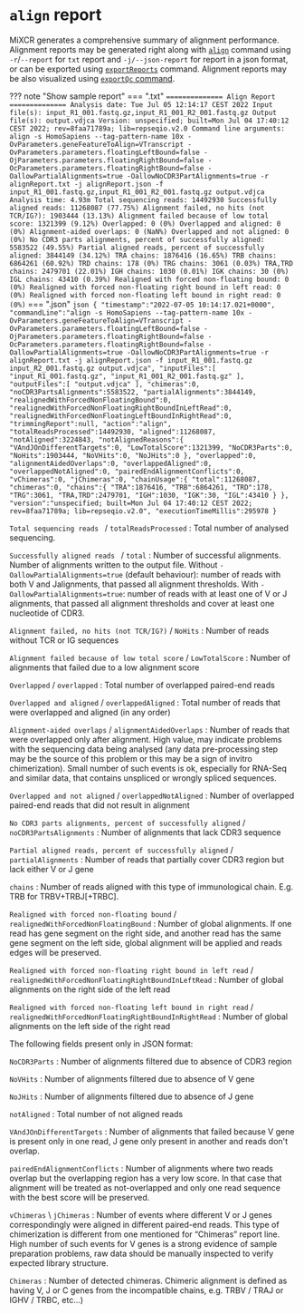 # `align` report

MiXCR generates a comprehensive summary of alignment performance. Alignment reports may be generated right along with [`align`](./mixcr-align.md) command using `-r`/`--report` for `txt` report and `-j/--json-report` for report in a json format, or can be exported using [`exportReports`](./mixcr-exportReports.md) command. Alignment reports may be also visualized using [`exportQc` command](./mixcr-exportQc.md#alignment-reports).

??? note "Show sample report"
    === ".txt"
        ```
        ============== Align Report ==============
        Analysis date: Tue Jul 05 12:14:17 CEST 2022
        Input file(s): input_R1_001.fastq.gz,input_R1_001_R2_001.fastq.gz
        Output file(s): output.vdjca
        Version: unspecified; built=Mon Jul 04 17:40:12 CEST 2022; rev=8faa71789a; lib=repseqio.v2.0
        Command line arguments: align -s HomoSapiens --tag-pattern-name 10x -OvParameters.geneFeatureToAlign=VTranscript -OvParameters.parameters.floatingLeftBound=false -OjParameters.parameters.floatingRightBound=false -OcParameters.parameters.floatingRightBound=false -OallowPartialAlignments=true -OallowNoCDR3PartAlignments=true -r alignReport.txt -j alignReport.json -f input_R1_001.fastq.gz,input_R1_001_R2_001.fastq.gz output.vdjca
        Analysis time: 4.93m
        Total sequencing reads: 14492930
        Successfully aligned reads: 11268087 (77.75%)
        Alignment failed, no hits (not TCR/IG?): 1903444 (13.13%)
        Alignment failed because of low total score: 1321399 (9.12%)
        Overlapped: 0 (0%)
        Overlapped and aligned: 0 (0%)
        Alignment-aided overlaps: 0 (NaN%)
        Overlapped and not aligned: 0 (0%)
        No CDR3 parts alignments, percent of successfully aligned: 5583522 (49.55%)
        Partial aligned reads, percent of successfully aligned: 3844149 (34.12%)
        TRA chains: 1876416 (16.65%)
        TRB chains: 6864261 (60.92%)
        TRD chains: 178 (0%)
        TRG chains: 3061 (0.03%)
        TRA,TRD chains: 2479701 (22.01%)
        IGH chains: 1030 (0.01%)
        IGK chains: 30 (0%)
        IGL chains: 43410 (0.39%)
        Realigned with forced non-floating bound: 0 (0%)
        Realigned with forced non-floating right bound in left read: 0 (0%)
        Realigned with forced non-floating left bound in right read: 0 (0%)
        ```
    === ".json"
        ```json
        {
           "timestamp":"2022-07-05 10:14:17.021+0000",
           "commandLine":"align -s HomoSapiens --tag-pattern-name 10x -OvParameters.geneFeatureToAlign=VTranscript -OvParameters.parameters.floatingLeftBound=false -OjParameters.parameters.floatingRightBound=false -OcParameters.parameters.floatingRightBound=false -OallowPartialAlignments=true -OallowNoCDR3PartAlignments=true -r alignReport.txt -j alignReport.json -f input_R1_001.fastq.gz input_R2_001.fastq.gz output.vdjca",
           "inputFiles":[
              "input_R1_001.fastq.gz",
              "input_R1_001_R2_001.fastq.gz"
           ],
           "outputFiles":[
              "output.vdjca"
           ],
           "chimeras":0,
           "noCDR3PartsAlignments":5583522,
           "partialAlignments":3844149,
           "realignedWithForcedNonFloatingBound":0,
           "realignedWithForcedNonFloatingRightBoundInLeftRead":0,
           "realignedWithForcedNonFloatingLeftBoundInRightRead":0,
           "trimmingReport":null,
           "action":"align",
           "totalReadsProcessed":14492930,
           "aligned":11268087,
           "notAligned":3224843,
           "notAlignedReasons":{
              "VAndJOnDifferentTargets":0,
              "LowTotalScore":1321399,
              "NoCDR3Parts":0,
              "NoHits":1903444,
              "NoVHits":0,
              "NoJHits":0
           },
           "overlapped":0,
           "alignmentAidedOverlaps":0,
           "overlappedAligned":0,
           "overlappedNotAligned":0,
           "pairedEndAlignmentConflicts":0,
           "vChimeras":0,
           "jChimeras":0,
           "chainUsage":{
              "total":11268087,
              "chimeras":0,
              "chains":{
                 "TRA":1876416,
                 "TRB":6864261,
                 "TRD":178,
                 "TRG":3061,
                 "TRA,TRD":2479701,
                 "IGH":1030,
                 "IGK":30,
                 "IGL":43410
              }
           },
           "version":"unspecified; built=Mon Jul 04 17:40:12 CEST 2022; rev=8faa71789a; lib=repseqio.v2.0",
           "executionTimeMillis":295978
        }
        ```

`Total sequencing reads	` / `totalReadsProcessed`
: Total number of analysed sequencing.

`Successfully aligned reads	` / `total`
: Number of successful alignments. Number of alignments written to the output file. Without `-OallowPartialAlignments=true` (default behaviour): number of reads with both V and Jalignments, that passed all alignment thresholds. With `-OallowPartialAlignments=true`: number of reads with at least one of V or J alignments, that passed all alignment thresholds and cover at least one nucleotide of CDR3.

`Alignment failed, no hits (not TCR/IG?)` / `NoHits`
: Number of reads without TCR or IG sequences

`Alignment failed because of low total score` / `LowTotalScore`
: Number of alignments that failed due to a low alignment score

`Overlapped` / `overlapped`
: Total number of overlapped paired-end reads

`Overlapped and aligned` / `overlappedAligned`
: Total number of reads that were overlapped and aligned (in any order)

`Alignment-aided overlaps` / `alignmentAidedOverlaps`
: Number of reads that were overlapped only after alignment. High value, may indicate problems with the sequencing data being analysed (any data pre-processing step may be the source of this problem or this may be a sign of invitro chimerization). Small number of such events is ok, especially for RNA-Seq and similar data, that contains unspliced or wrongly spliced sequences.

`Overlapped and not aligned` / `overlappedNotAligned`
: Number of overlapped paired-end reads that did not result in alignment

`No CDR3 parts alignments, percent of successfully aligned` / `noCDR3PartsAlignments`
: Number of alignments that lack CDR3 sequence

`Partial aligned reads, percent of successfully aligned` / `partialAlignments`
: Number of reads that partially cover CDR3 region but lack either V or J gene

`chains`
: Number of reads aligned with this type of immunological chain. E.g. TRB for TRBV+TRBJ\[+TRBC\].

`Realigned with forced non-floating bound` / `realignedWithForcedNonFloatingBound`
: Number of global alignments. If one read has gene segment on the right side, and another read has the same gene segment on the left side, global alignment will be applied and reads edges will be preserved.

`Realigned with forced non-floating right bound in left read` / `realignedWithForcedNonFloatingRightBoundInLeftRead`
: Number of global alignments on the right side of the left read

`Realigned with forced non-floating left bound in right read` / `realignedWithForcedNonFloatingRightBoundInRightRead`
: Number of global alignments on the left side of the right read

The following fields present only in JSON format:

`NoCDR3Parts`
: Number of alignments filtered due to absence of CDR3 region

`NoVHits`
: Number of alignments filtered due to absence of V gene

`NoJHits`
: Number of alignments filtered due to absence of J gene

`notAligned`
: Total number of not aligned reads

`VAndJOnDifferentTargets`
: Number of alignments that failed because V gene is present only in one read, J gene only present in another and reads don't overlap.

`pairedEndAlignmentConflicts`
: Number of alignments where two reads overlap but the overlapping region has a very low score. In that case that
alignment will be treated as not-overlapped and only one read sequence with the best score will be preserved.

`vChimeras` \ `jChimeras`
: Number of events where different V or J genes correspondingly were aligned in different paired-end reads. This type of chimerization is different from one mentioned for “Chimeras” report line. High number of such events for V genes is a strong evidence of sample preparation problems, raw data should be manually inspected to verify expected library structure.

`Chimeras`
: Number of detected chimeras. Chimeric alignment is defined as having V, J or C genes from the incompatible chains, e.g. TRBV / TRAJ or IGHV / TRBC, etc…)